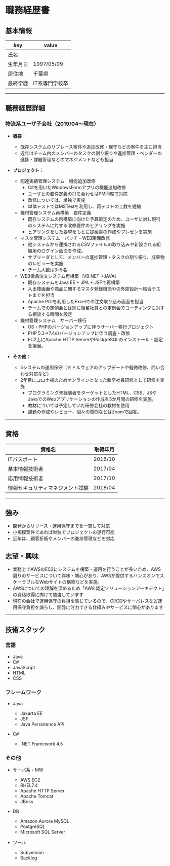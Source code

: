# 職務経歴書

## 基本情報

|key|value|
|---|---|
|氏名||
|生年月日|1997/05/09|
|居住地|千葉県|
|最終学歴|IT系専門学校卒|

---

## 職務経歴詳細

### 物流系ユーザ子会社（2019/04〜現在）

- **概要：**
  - 既存システムのリプレース案件や追加改修・保守などの案件を主に担当
  - 近年はチーム内のメンバーのタスクの割り振りや進捗管理・ベンダーの進捗・課題管理などのマネジメントなども担当
- **プロジェクト：**
  - 配達実績管理システム　機能追加改修
    - C#を用いたWindowsFormアプリの機能追加改修
    - ユーザとの要件定義の打ち合わせはPM同席で対応
    - 改修については、単独で実施
    - 単体テストではMSTestを利用し、再テストの工数を短縮
  - 機材管理システム再構築　要件定義
    - 既存システムの再構築に向けた予算策定のため、ユーザに対し現行のシステムに対する改修要件のヒアリングを実施
    - ヒアリングをした要望をもとに提案書の作成やプレゼンを実施
  - マスタ管理システム　バッチ・WEB画面改修
    - 他システムから連携されるCSVファイルの取り込みや新設される組織用のログイン画面を作成。
    - サブリーダとして、メンバーの進捗管理・タスクの割り振り、成果物のレビューを実施
    - チーム人数は3~5名
  - WEB備品注文システム再構築（VB.NET→JAVA）
    - 既存システムをJava EE + JPA + JSFで再構築
    - 入出庫画面や商品に関するマスタ登録機能やの外部設計～結合テストまでを担当
    - Apache POIを利用したExcelでの注文取り込み画面を担当
    - チームでの定例会とは別に後輩社員との定例会でコーディングに対する相談する時間を設定
  - 機材管理システム　サーバー移行
    - OS・PHPのバージョンアップに伴うサーバー移行プロジェクト
    - PHP 5.3→7.4のバージョンアップに伴う調査・改修
    - EC2上にApache HTTP ServerやPostgreSQLのインストール・設定を担当。

- **その他：**
  - 5システムの運用保守（ミドルウェアのアップデートや軽微改修、問い合わせ対応など）
  - 2年目にコロナ禍のためオンラインとなった新卒社員研修として研修を実施
    - プログラミング未経験者をターゲットとしたHTML、CSS、JSやJavaでのWebアプリケーションの作成を3か月間の研修を実施。
    - 教材については予定していた研修会社の教材を使用
    - 課題の作成やレビュー、個々の質問などはZoomで回答。

---

## 資格

|資格名|取得年月|
|-----|--------|
|ITパスポート|2016/10|
|基本情報技術者|2017/04|
|応用情報技術者|2017/10|
|情報セキュリティマネジメント試験|2018/04|

---

## 強み

- 開発からリリース・運用保守までを一貫して対応
- 小規模案件であれば単独でプロジェクトの遂行可能
- 近年は、顧客折衝やメンバーの進捗管理などを対応

## 志望・興味

- 業務上でAWSのEC2にシステムを構築・運用を行うことが多いため、AWS周りのサービスについて興味・関心があり、AWSが提供するハンズオンでスケーラブルなWebサイトの構築などを実施。
- AWSについての理解を深めるため「AWS 認定ソリューションアーキテクト」の資格取得に向けて勉強しています
- 現在の会社で運用保守の負担を感じているので、CI/CDやサーバレスなど運用保守負担を減らし、開発に注力できる仕組みやサービスに関心があります

---

## 技術スタック

### 言語

- Java
- C#
- JavaScript
- HTML
- CSS

### フレームワーク

- Java
  - Jakarta EE
  - JSF
  - Java Persistence API

- C#
  - .NET Framework 4.5

### その他

- サーバ系・MW
  - AWS EC2
  - RHEL7.4
  - Apache HTTP Server
  - Apache Tomcat
  - JBoss

- DB
  - Amazon Aurora MySQL
  - PostgreSQL
  - Microsoft SQL Server

- ツール
  - Subversion
  - Backlog
